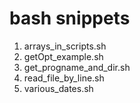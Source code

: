 # bash snippets
1. arrays_in_scripts.sh
1. getOpt_example.sh
1. get_progname_and_dir.sh
1. read_file_by_line.sh
1. various_dates.sh
